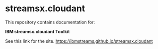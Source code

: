 # streamsx.cloudant

This repository contains documentation for:


**IBM streamsx.cloudant Toolkit**

See this link for the site. https://ibmstreams.github.io/streamsx.cloudant
